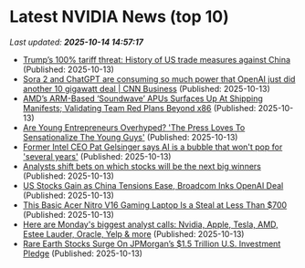 # Latest NVIDIA News (top 10)
_Last updated: **2025-10-14 14:57:17**_

- [Trump’s 100% tariff threat: History of US trade measures against China](https://www.aljazeera.com/news/2025/10/13/trumps-100-tariff-threat-history-of-us-trade-measures-against-china) (Published: 2025-10-13)
- [Sora 2 and ChatGPT are consuming so much power that OpenAI just did another 10 gigawatt deal | CNN Business](https://www.cnn.com/2025/10/13/tech/openai-broadcom-power) (Published: 2025-10-13)
- [AMD’s ARM-Based ‘Soundwave’ APUs Surfaces Up At Shipping Manifests; Validating Team Red Plans Beyond x86](https://wccftech.com/amd-arm-based-soundwave-apus-surfaces-up-at-shipping-manifests/) (Published: 2025-10-13)
- [Are Young Entrepreneurs Overhyped? 'The Press Loves To Sensationalize The Young Guys'](https://finance.yahoo.com/news/young-entrepreneurs-overhyped-press-loves-144607213.html) (Published: 2025-10-13)
- [Former Intel CEO Pat Gelsinger says AI is a bubble that won't pop for 'several years'](https://www.businessinsider.com/former-intel-ceo-pat-gelsinger-ai-bubble-2025-10) (Published: 2025-10-13)
- [Analysts shift bets on which stocks will be the next big winners](https://www.thestreet.com/investing/analysts-shift-bets-on-which-stocks-will-be-the-next-big-winners) (Published: 2025-10-13)
- [US Stocks Gain as China Tensions Ease, Broadcom Inks OpenAI Deal](https://financialpost.com/pmn/business-pmn/us-stocks-gain-as-china-tensions-ease-broadcom-inks-openai-deal) (Published: 2025-10-13)
- [This Basic Acer Nitro V16 Gaming Laptop Is a Steal at Less Than $700](https://www.cnet.com/deals/acer-nitro-v-16-gaming-laptop-walmart-deals/) (Published: 2025-10-13)
- [Here are Monday's biggest analyst calls: Nvidia, Apple, Tesla, AMD, Estee Lauder, Oracle, Yelp & more](https://biztoc.com/x/334b74aa005227ed) (Published: 2025-10-13)
- [Rare Earth Stocks Surge On JPMorgan’s $1.5 Trillion U.S. Investment Pledge](https://www.forbes.com/sites/kirkogunrinde/2025/10/13/rare-earth-stocks-surge-on-jpmorgans-15-trillion-us-investment-pledge/) (Published: 2025-10-13)
